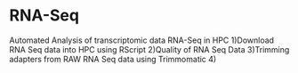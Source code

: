 # RNA-Seq
Automated Analysis of transcriptomic data RNA-Seq in HPC
1)Download RNA Seq data into HPC using RScript
2)Quality of RNA Seq Data
3)Trimming adapters from RAW RNA Seq data using Trimmomatic 
4)

